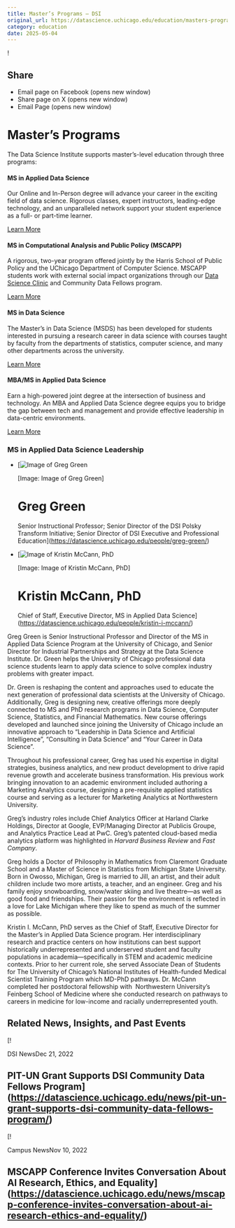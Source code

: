 ```yaml
---
title: Master’s Programs – DSI
original_url: https://datascience.uchicago.edu/education/masters-programs
category: education
date: 2025-05-04
---
```


!

## Share

* Email page on Facebook (opens new window)
* Share page on X (opens new window)
* Email Page (opens new window)

<!-- Table-like structure detected -->

# Master’s Programs

The Data Science Institute supports master’s-level education through three programs:

#### MS in Applied Data Science

Our Online and In-Person degree will advance your career in the exciting field of data science. Rigorous classes, expert instructors, leading-edge technology, and an unparalleled network support your student experience as a full- or part-time learner.

[Learn More](https://datascience.uchicago.edu/education/masters-programs/ms-in-applied-data-science/)

#### MS in Computational Analysis and Public Policy (MSCAPP)

A rigorous, two-year program offered jointly by the Harris School of Public Policy and the UChicago Department of Computer Science. MSCAPP students work with external social impact organizations through our [Data Science Clinic](https://datascience.uchicago.edu/data-science-clinic/) and Community Data Fellows program.

[Learn More](https://capp.uchicago.edu/)

#### MS in Data Science

The Master’s in Data Science (MSDS) has been developed for students interested in pursuing a research career in data science with courses taught by faculty from the departments of statistics, computer science, and many other departments across the university.

[Learn More](https://codas.uchicago.edu/academics/ms-data-science/)

#### MBA/MS in Applied Data Science

Earn a high-powered joint degree at the intersection of business and technology. An MBA and Applied Data Science degree equips you to bridge the gap between tech and management and provide effective leadership in data-centric environments.

[Learn More](https://www.chicagobooth.edu/mba/joint-degree/mba-ms-applied-data-science)

<!-- Table-like structure detected -->

### MS in Applied Data Science Leadership

* [![Image of Greg Green](https://datascience.uchicago.edu/wp-content/uploads/2021/11/MSAppliedDataScience10thAnniversary_Greg3-scaled-e1729186212206-300x300.jpg)

  [Image: Image of Greg Green]

  # Greg Green

  Senior Instructional Professor; Senior Director of the DSI Polsky Transform Initiative; Senior Director of DSI Executive and Professional Education](https://datascience.uchicago.edu/people/greg-green/)
* [![Image of Kristin McCann, PhD](https://datascience.uchicago.edu/wp-content/uploads/2023/06/kmccann2024_1-1-300x300.jpg)

  [Image: Image of Kristin McCann, PhD]

  # Kristin McCann, PhD

  Chief of Staff, Executive Director, MS in Applied Data Science](https://datascience.uchicago.edu/people/kristin-i-mccann/)

<!-- Table-like structure detected -->

Greg Green is Senior Instructional Professor and Director of the MS in Applied Data Science Program at the University of Chicago, and Senior Director for Industrial Partnerships and Strategy at the Data Science Institute. Dr. Green helps the University of Chicago professional data science students learn to apply data science to solve complex industry problems with greater impact.

Dr. Green is reshaping the content and approaches used to educate the next generation of professional data scientists at the University of Chicago.  Additionally, Greg is designing new, creative offerings more deeply connected to MS and PhD research programs in Data Science, Computer Science, Statistics, and Financial Mathematics. New course offerings developed and launched since joining the University of Chicago include an innovative approach to “Leadership in Data Science and Artificial Intelligence”, “Consulting in Data Science” and “Your Career in Data Science”.

Throughout his professional career, Greg has used his expertise in digital strategies, business analytics, and new product development to drive rapid revenue growth and accelerate business transformation. His previous work bringing innovation to an academic environment included authoring a Marketing Analytics course, designing a pre-requisite applied statistics course and serving as a lecturer for Marketing Analytics at Northwestern University.

Greg’s industry roles include Chief Analytics Officer at Harland Clarke Holdings, Director at Google, EVP/Managing Director at Publicis Groupe, and Analytics Practice Lead at PwC. Greg’s patented cloud-based media analytics platform was highlighted in *Harvard Business Review* and *Fast Company*.

Greg holds a Doctor of Philosophy in Mathematics from Claremont Graduate School and a Master of Science in Statistics from Michigan State University. Born in Owosso, Michigan, Greg is married to Jill, an artist, and their adult children include two more artists, a teacher, and an engineer. Greg and his family enjoy snowboarding, snow/water skiing and live theatre—as well as good food and friendships. Their passion for the environment is reflected in a love for Lake Michigan where they like to spend as much of the summer as possible.

<!-- Table-like structure detected -->

Kristin I. McCann, PhD serves as the Chief of Staff, Executive Director for the Master’s in Applied Data Science program. Her interdisciplinary research and practice centers on how institutions can best support historically underrepresented and underserved student and faculty populations in academia—specifically in STEM and academic medicine contexts. Prior to her current role, she served Associate Dean of Students for The University of Chicago’s National Institutes of Health-funded Medical Scientist Training Program which MD-PhD pathways. Dr. McCann completed her postdoctoral fellowship with  Northwestern University’s Feinberg School of Medicine where she conducted research on pathways to careers in medicine for low-income and racially underrepresented youth.

## Related News, Insights, and Past Events

<!-- Table-like structure detected -->

[!

DSI NewsDec 21, 2022

## PIT-UN Grant Supports DSI Community Data Fellows Program](https://datascience.uchicago.edu/news/pit-un-grant-supports-dsi-community-data-fellows-program/)
[!

Campus NewsNov 10, 2022

## MSCAPP Conference Invites Conversation About AI Research, Ethics, and Equality](https://datascience.uchicago.edu/news/mscapp-conference-invites-conversation-about-ai-research-ethics-and-equality/)